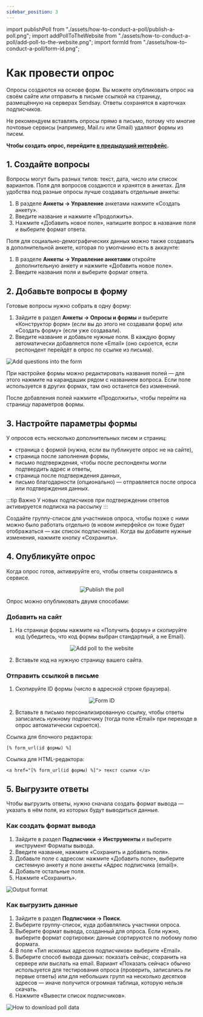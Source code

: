 ```yaml
---
sidebar_position: 3
---
```

import publishPoll from "./assets/how-to-conduct-a-poll/publish-a-poll.png";
import addPollToTheWebsite from "./assets/how-to-conduct-a-poll/add-poll-to-the-website.png";
import formId from "./assets/how-to-conduct-a-poll/form-id.png";

# Как провести опрос

Опросы создаются на основе форм. Вы можете опубликовать опрос на своём сайте или отправить в письме ссылкой на страницу, размещённую на серверах Sendsay. Ответы сохранятся в карточках подписчиков.

Не рекомендуем вставлять опросы прямо в письмо, потому что многие почтовые сервисы (например, Mail.ru или Gmail) удаляют формы из писем.

**Чтобы создать опрос, перейдите [в предыдущий интерфейс](https://sendsay.ru/account/).**

## 1. Создайте вопросы
Вопросы могут быть разных типов: текст, дата, число или список вариантов. Поля для вопросов создаются и хранятся в анкетах. Для удобства под разные опросы лучше создавать отдельные анкеты:
1. В разделе **Анкеты → Управление** анкетами нажмите «Создать анкету».
2. Введите название и нажмите «Продолжить».
3. Нажмите «Добавить новое поле», напишите вопрос в название поля и выберите формат ответа.

Поля для социально-демографических данных можно также создавать в дополнительной анкете, которая по умолчанию есть в аккаунте:
1. В разделе **Анкеты → Управление анкетами** откройте дополнительную анкету и нажмите «Добавить новое поле».
2. Введите названия поля и выберите формат ответа.

## 2. Добавьте вопросы в форму
Готовые вопросы нужно собрать в одну форму:
1. Зайдите в раздел **Анкеты → Опросы и формы** и выберите «Конструктор форм» (если вы до этого не создавали форм) или «Создать форму» (если уже создавали).
2. Введите название и добавьте нужные поля. В каждую форму автоматически добавляется поле «Email» (оно скроется, если респондент перейдёт в опрос по ссылке из письма).

![Add questions into the form](./assets\how-to-conduct-a-poll/add-questions-into-the-form.gif) <br/>

При настройке формы можно редактировать названия полей — для этого нажмите на карандашик рядом с названием вопроса. Если поле используется в других формах, там оно останется без изменений.

После добавления полей нажмите «Продолжить», чтобы перейти на страницу параметров формы.

## 3. Настройте параметры формы
У опросов есть несколько дополнительных писем и страниц:
- страница с формой (нужна, если вы публикуете опрос не на сайте),
- страница после заполнения формы,
- письмо подтверждения, чтобы после респонденты могли подтвердить адрес и ответы,
- страница после подтверждения данных,
- письмо благодарности (опционально) — отправляется после опроса или подтверждения данных.

:::tip Важно
У новых подписчиков при подтверждении ответов активируется подписка на рассылку
:::

Создайте группу-список для участников опроса, чтобы позже с ними можно было работать отдельно (в новом интерфейсе он тоже будет отображаться — как список подписчиков). Когда вы добавите нужные изменения, нажмите кнопку «Сохранить».

## 4. Опубликуйте опрос
Когда опрос готов, активируйте его, чтобы ответы сохранялись в сервисе.

<p align="center">
    <img src={publishPoll} alt="Publish the poll" />
</p>

Опрос можно опубликовать двумя способами:

### Добавить на сайт
1. На странице формы нажмите на «Получить форму» и скопируйте код (убедитесь, что код формы выбран стандартный, а не Email).

<p align="center">
    <img src={addPollToTheWebsite} alt="Add poll to the website" />
</p>

2. Вставьте код на нужную страницу вашего сайта.

### Отправить ссылкой в письме
1. Скопируйте ID формы (число в адресной строке браузера).

<p align="center">
    <img src={formId} alt="Form ID" />
</p>

2. Вставьте в письмо персонализированную ссылку, чтобы ответы записались нужному подписчику (тогда поле «Email» при переходе в опрос автоматически скроется).

Ссылка для блочного редактора: 
```
[% form_url(id формы) %]
```

Ссылка для HTML-редактора:
```
<a href="[% form_url(id формы) %]"> текст ссылки </a>
```

## 5. Выгрузите ответы
Чтобы выгрузить ответы, нужно сначала создать формат вывода — указать в нём поля, из которых будут выводиться данные.

### Как создать формат вывода
1. Зайдите в раздел **Подписчики → Инструменты** и выберите инструмент Форматы вывода.
2. Введите название, нажмите «Сохранить и добавить поля».
3. Добавьте поле с адресом: нажмите «Добавить поле», выберите системную анкету и поле анкеты «Адрес подписчика (email)».
4. Добавьте остальные поля.
5. Нажмите «Сохранить».

![Output format](./assets\how-to-conduct-a-poll/output-format.gif) <br/>

### Как выгрузить данные
1. Зайдите в раздел **Подписчики → Поиск**.
2. Выберите группу-список, куда добавлялись участники опроса.
3. Выберите формат вывода, созданный для опроса. Если нужно, выберите формат сортировки: данные сортируются по любому полю формата.
4. В поле «Тип искомых адресов подписчиков» выберите «Email».
5. Выберите способ вывода данных: показать сейчас, сохранить на сервере или выслать на email. Вариант «Показать сейчас» обычно используется для тестирования опроса (проверить, записались ли первые ответы) или для небольших групп на несколько десятков адресов — иначе получится огромная таблица, которую нельзя скачать. 
6. Нажмите «Вывести список подписчиков».

![How to download poll data](./assets\how-to-conduct-a-poll/how-to-download-poll-data.gif) <br/>